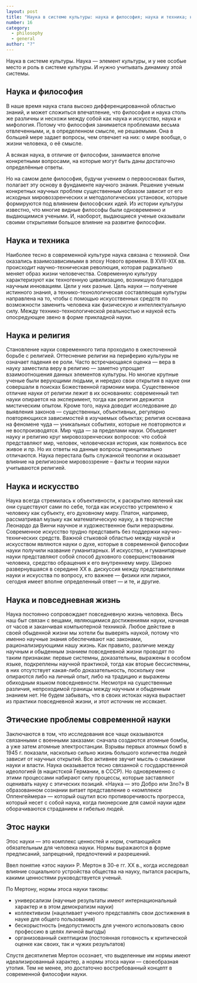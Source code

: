 ```yaml
---
layout: post
title: "Наука в системе культуры: наука и философия; наука и техника; наука и религия; наука и искусство; наука и повседневная жизнь. Этические проблемы современной науки; научный этос"
number: 16
category:
  - philosophy
  - general
author: "?"
---
```


Наука в системе культуры. Наука — элемент культуры, и у нее особые место и роль в системе культуры. И нужно учитывать динамику этой системы.

## Наука и философия
В наше время наука стала высоко дифференцированной областью знаний, и может сложиться впечатление, что философия и наука столь же различны и несхожи между собой как наука и искусство, наука и мифология. Потому что философия занимается проблемами весьма отвлеченными, и, в определенном смысле, не решаемыми. Она в большей мере задает вопросы, чем отвечает на них: о мире вообще, о жизни человека, о её смысле.

А всякая наука, в отличие от философии, занимается вполне конкретными вопросами, на которые могут быть даны достаточно определённые ответы.

Но на самом деле философия, будучи учением о первоосновах бытия, полагает эту основу в фундаменте научного знания. Решение ученым конкретных научных проблем существенным образом зависит от его исходных мировоззренческих и методологических установок, которые формируются под влиянием философских идей. Из истории культуры известно, что многие видные философы были одновременно и выдающимися учеными. И, наоборот, выдающиеся ученые оказывали своими открытиями большое влияние на развитие философии.

## Наука и техника
Наиболее тесно в современной культуре наука связана с техникой. Они оказались взаимозависимыми в эпоху Нового времени. В XVIII-XIX вв. происходит научно-техническая революция, которая радикально меняет образ жизни человечества. Современную культуру характеризуют как техногенную цивилизацию, возникшую благодаря научным инновациям. Цели у них разные. Цель науки — получение истинного знания, а технико-технологическая составляющая культуры направлена на то, чтобы с помощью искусственных средств по возможности заменить человека как физическую и интеллектуальную силу. Между технико-технологической реальностью и наукой есть опосредующее звено в форме прикладной науки.

## Наука и религия
Становление науки современного типа проходило в ожесточенной борьбе с религией. Оттеснение религии на периферию культуры не означает падения ее роли. Часто встречающаяся оценка — вера в науку заместила веру в религию — заметно упрощает взаимоотношения данных элементов культуры. Но многие крупные ученые были верующими людьми, и нередко свои открытия в науке они совершали в поисках Божественной гармонии мира. Существенное отличие науки от религии лежит в их основаниях: современный тип науки опирается на эксперимент, тогда как религия держится мистическим опытом. Кроме того, наука доводит исследование до выявления законов — существенных, объективных, регулярно повторяющихся зависимостей в изучаемых объектах; религия основана на феномене чуда — уникальных событиях, которые не повторяются и не воспроизводятся. Мир чуда — за пределами науки. Объединяет науку и религию круг мировоззренческих вопросов: что собой представляют мир, человек, человеческая история, как появилось все живое и пр. Но их ответы на данные вопросы принципиально отличаются. Наука перестала быть служанкой теологии и оказывает влияние на религиозное мировоззрение – факты и теории науки учитываются религией.

## Наука и искусство
Наука всегда стремилась к объективности, к раскрытию явлений как они существуют сами по себе, тогда как искусство устремлено к человеку как субъекту, его духовному миру. Платон, например, рассматривал музыку как математическую науку, а в творчестве Леонардо да Винчи научное и художественное были неразрывны. Современное искусство трудно представить без поддержки научно-технических средств. Важной стыковой областью между наукой и искусством являются науки о духе, которые в современной философии науки получили название гуманитарных. И искусство, и гуманитарные науки представляют собой способ духовного совершенствования человека, средство обращения к его внутреннему миру. Широко развернувшаяся в середине XX в. дискуссия между представителями науки и искусства по вопросу, кто важнее — физики или лирики, сегодня имеет вполне определенный ответ — и те, и другие. 

## Наука и повседневная жизнь
Наука постоянно сопровождает повседневную жизнь человека. Весь наш быт связан с вещами, являющимися достижениями науки, начиная от часов и заканчивая компьютерной техникой. Любое действие в своей обыденной жизни мы хотели бы выверять наукой, потому что именно научные знания обеспечивают нас законами, рационализирующими нашу жизнь. Как правило, различие между научным и обыденным знанием повседневной жизни проводят по таким признакам: первые системны, доказательны, выражены в особом языке, подкреплены научной практикой, тогда как вторые бессистемны, в них отсутствует какая-либо доказательность, поскольку они опираются либо на личный опыт, либо на традицию и выражены обиходным языком повседневности. Несмотря на существенные различия, непроходимой границы между научным и обыденным знанием нет. Не будем забывать, что в своих истоках наука вырастает из практики повседневной жизни, и этот источник не иссякает.

## Этические проблемы современной науки
Заключаются в том, что исследования все чаще оказываются связанными с военными заказами: сначала создаются атомные бомбы, а уже затем атомные электростанции. Взрывы первых атомных бомб в 1945 г. показали, насколько сильно жизнь большого количества людей зависит от научных открытий. Все активнее звучит мысль о смыкании науки и власти. Наука оказывается тесно связанной с государственной идеологией (в нацистской Германии, в СССР). Но одновременно с этими процессами набирают силу процессы, которые заставляют оценивать науку с этических позиций. «Наука — это Добро или Зло?» В образованном сознании витает представление о «комплексе Оппенгеймера» — который ощутил всю противоречивость прогресса, который несет с собой наука, когда пионерские для самой науки идеи оборачиваются страданием и гибелью людей. 

## Этос науки
Этос науки — это комплекс ценностей и норм, считающийся обязательным для человека науки. Нормы выражаются в форме предписаний, запрещений, предпочтений и разрешений.

Ввел понятие «этос науки» Р. Мертон в 30-е гг. XX в., когда исследовал влияние социального устройства общества на науку, пытался раскрыть, какими ценностями руководствуется ученый.

По Мертону, нормы этоса науки таковы:
* универсализм (научные результаты имеют интернациональный характер и в этом демократизм науки)
* коллективизм (нацеливает ученого представлять свои достижения в науке для общего пользования)
* бескорыстность (недопустимость для ученого использовать свою профессию в целях личной выгоды)
* организованный скептицизм (постоянная готовность к критической оценке как своих, так и чужих результатов)

Спустя десятилетия Мертон осознает, что выделенные им нормы имеют идеализированный характер, а нормы этоса науки — своеобразная утопия. Тем не менее, это достаточно востребованный концепт в современной философии науки.
